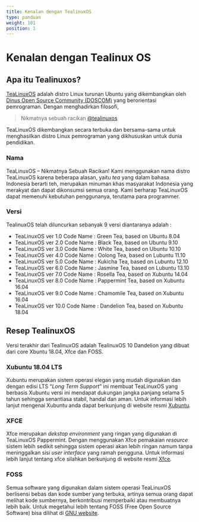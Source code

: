 ```yaml
---
title: Kenalan dengan TealinuxOS
type: panduan
weight: 101
position: 1
---
```


# Kenalan dengan Tealinux OS

## Apa itu Tealinuxos?

[TeaLinuxOS](http://tealinuxos.org/) adalah distro Linux turunan Ubuntu yang dikembangkan oleh [Dinus Open Source Community (DOSCOM)](http://doscom.org/) yang berorientasi pemrograman. Dengan menghadirkan filosofi,

> Nikmatnya sebuah racikan [@tealinuxos](https://www.instagram.com/doscomedia/)

TeaLinuxOS dikembangkan secara terbuka dan bersama-sama untuk menghasilkan distro Linux pemrograman yang dikhususkan untuk dunia pendidikan.

### Nama

TeaLinuxOS – Nikmatnya Sebuah Racikan!
Kami menggunakan nama distro TeaLinuxOS karena beberapa alasan, yaitu _tea_ yang dalam bahasa Indonesia berarti teh, merupakan minuman khas masyarakat Indonesia yang merakyat dan dapat dikonsumsi semua orang. Kami berharap TeaLinuxOS dapat memenuhi kebutuhan penggunanya, terutama para programmer.

### Versi

TealinuxOS telah diluncurkan sebanyak 9 versi diantaranya adalah :

* TeaLinuxOS ver 1.0 Code Name : Green Tea, based on Ubuntu 8.04
* TeaLinuxOS ver 2.0 Code Name : Black Tea, based on Ubuntu 9.10
* TeaLinuxOS ver 3.0 Code Name : White Tea, based on Ubuntu 10.10
* TeaLinuxOS ver 4.0 Code Name : Oolong Tea, based on Lubuntu 11.10
* TeaLinuxOS ver 5.0 Code Name : Kukicha Tea, based on Lubuntu 12.10
* TeaLinuxOS ver 6.0 Code Name : Jasmine Tea, based on Lubuntu 13.10
* TeaLinuxOS ver 7.0 Code Name : Rosella Tea, based on Xubuntu 14.04
* TeaLinuxOS ver 8.0 Code Name : Pappermint Tea, based on Xubuntu 16.04
* TeaLinuxOS ver 9.0 Code Name : Chamomile Tea, based on Xubuntu 16.04
* TeaLinuxOS ver 10.0 Code Name : Dandelion Tea, based on Xubuntu 18.04

## Resep TealinuxOS

Versi terakhir dari TealinuxOS adalah TealinuxOS 10 Dandelion yang dibuat dari core Xbuntu 18.04, Xfce dan FOSS.

### Xubuntu 18.04 LTS

Xubuntu merupakan sistem operasi elegan yang mudah digunakan dan dengan edisi LTS “_Long Term Support_” ini membuat TeaLinuxOS yang berbasis Xubuntu versi ini mendapat dukungan jangka panjang selama 5 tahun sehingga senantiasa stabil, handal dan aman. Untuk informasi lebih lanjut mengenai Xubuntu anda dapat berkunjung di website resmi [Xubuntu](http://xubuntu.org/).

### XFCE

Xfce merupakan _dekstop environment_ yang ringan yang digunakan di TeaLinuxOS Pappermint. Dengan menggunakan Xfce pemakaian _resource_ sistem lebih sedikit sehingga sistem operasi akan lebih ringan namum tanpa meninggalkan sisi _user interface_ yang ramah pengguna. Untuk informasi lebih lanjut tentang xfce silahkan berkunjung di website resmi [Xfce](http://xfce.org/).

### FOSS

Semua software yang digunakan dalam sistem operasi TeaLinuxOS berlisensi bebas dan kode sumber yang terbuka, artinya semua orang dapat melihat kode sumbernya, berkontribusi memperbaiki atau membuatnya lebih baik. Untuk megetahui lebih tentang FOSS (Free Open Source Software) bisa dilihat di [GNU website](http://gnu.org/).
